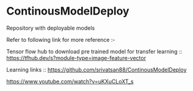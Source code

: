 # ContinousModelDeploy
Repository with deployable models

Refer to following link for more reference :-

Tensor flow hub to download pre trained model for transfer learning :: 
https://tfhub.dev/s?module-type=image-feature-vector

Learning links :: 
https://github.com/srivatsan88/ContinousModelDeploy

https://www.youtube.com/watch?v=uKXuCLoXT_s


